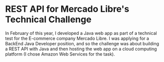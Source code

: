 # REST API for Mercado Libre's Technical Challenge

In February of this year, I developed a Java web app as part of a technical test for the E-commerce company Mercado Libre. I was applying for a BackEnd Java Developer position, and so the challenge was about building a REST API with Java and then hosting the web app on a cloud computing platform (I chose Amazon Web Services for the task). 
